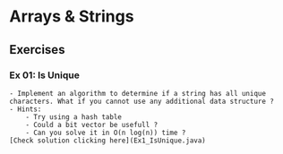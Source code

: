 # Arrays & Strings

## Exercises

### Ex 01: Is Unique
    - Implement an algorithm to determine if a string has all unique characters. What if you cannot use any additional data structure ?
    - Hints:
        - Try using a hash table
        - Could a bit vector be usefull ?
        - Can you solve it in O(n log(n)) time ?
    [Check solution clicking here](Ex1_IsUnique.java)
